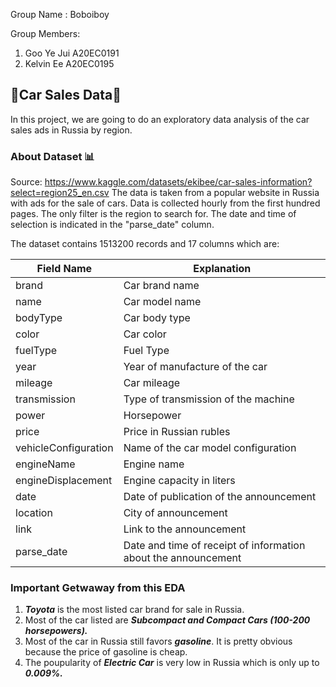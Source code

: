 Group Name : Boboiboy

Group Members:

1.  Goo Ye Jui A20EC0191
2.  Kelvin Ee A20EC0195

## 🚗Car Sales Data🚗
In this project, we are going to do an exploratory data analysis of the car sales ads in Russia by region.

### About Dataset 📊
Source: https://www.kaggle.com/datasets/ekibee/car-sales-information?select=region25_en.csv
The data is taken from a popular website in Russia with ads for the sale of cars. Data is collected hourly from the first hundred pages. The only filter is the region to search for. The date and time of selection is indicated in the "parse_date" column.

The dataset contains 1513200 records and 17 columns which are:

| Field Name | Explanation |
| ------ | ------ |
| brand | Car brand name |
| name | Car model name |
| bodyType  | Car body type |
| color | Car color |
| fuelType | Fuel Type |
| year | Year of manufacture of the car |
| mileage | Car mileage |
| transmission | Type of transmission of the machine |
| power | Horsepower |
| price | Price in Russian rubles |
| vehicleConfiguration | Name of the car model configuration |
| engineName | Engine name |
| engineDisplacement | Engine capacity in liters |
| date | Date of publication of the announcement |
| location | City of announcement |
| link | Link to the announcement |
| parse_date | Date and time of receipt of information about the announcement |

### Important Getwaway from this EDA

1. ***Toyota*** is the most listed car brand for sale in Russia.
2. Most of the car listed are ***Subcompact and Compact Cars (100-200 horsepowers).***
3. Most of the car in Russia still favors ***gasoline***. It is pretty obvious because the price of gasoline is cheap. 
4. The poupularity of ***Electric Car*** is very low in Russia which is only up to ***0.009%.***

